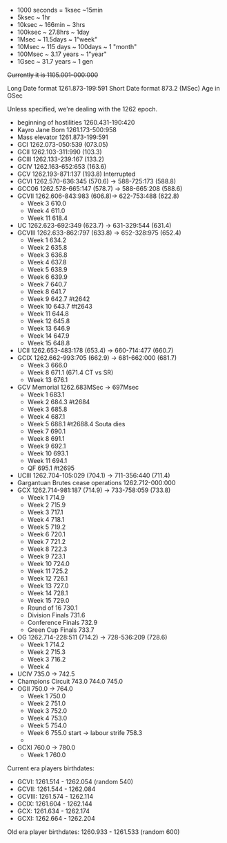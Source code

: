 * 1000 seconds = 1ksec ~15min
* 5ksec ~ 1hr
* 10ksec ~ 166min ~ 3hrs
* 100ksec ~ 27.8hrs ~ 1day
* 1Msec ~ 11.5days ~ 1"week"
* 10Msec ~ 115 days ~ 100days ~ 1 "month"
* 100Msec ~ 3.17 years ~ 1"year"
* 1Gsec ~ 31.7 years ~ 1 gen

~~Currently it is 1105.001-000:000~~

Long Date format 1261.873-199:591
Short Date format 873.2 (MSec)
Age in GSec

Unless specified, we're dealing with the 1262 epoch.

* beginning of hostilities 1260.431-190:420
* Kayro Jane Born 1261.173-500:958
* Mass elevator 1261.873-199:591
* GCI 1262.073-050:539 (073.05)
* GCII 1262.103-311:990 (103.3)
* GCIII 1262.133-239:167 (133.2)
* GCIV 1262.163-652:653 (163.6)
* GCV 1262.193-871:137 (193.8) Interrupted 
* GCVI 1262.570-636:345 (570.6) -> 588-725:173 (588.8)
* GCC06 1262.578-665:147 (578.7) -> 588-665:208 (588.6)
* GCVII 1262.606-843:983 (606.8)-> 622-753:488 (622.8)
	* Week 3 610.0
	* Week 4 611.0
	* Week 11 618.4
* UC 1262.623-692:349 (623.7) -> 631-329:544 (631.4)
* GCVIII 1262.633-862:797 (633.8) -> 652-328:975 (652.4)
	* Week 1 634.2
	* Week 2 635.8
	* Week 3 636.8
	* Week 4 637.8
	* Week 5 638.9
	* Week 6 639.9
	* Week 7 640.7
	* Week 8 641.7
	* Week 9 642.7 #t2642 
	* Week 10 643.7 #t2643
	* Week 11 644.8
	* Week 12 645.8
	* Week 13 646.9
	* Week 14 647.9
	* Week 15 648.8
* UCII 1262.653-483:178 (653.4) -> 660-714:477 (660.7)
* GCIX 1262.662-993:705 (662.9) -> 681-662:000 (681.7)
	* Week 3 666.0
	* Week 8 671.1 (671.4 CT vs SR)
	* Week 13 676.1
* GCV Memorial 1262.683MSec -> 697Msec
	* Week 1 683.1
	* Week 2 684.3 #t2684 
	* Week 3 685.8
	* Week 4 687.1
	* Week 5 688.1 #t2688.4 Souta dies
	* Week 7 690.1
	* Week 8 691.1
	* Week 9 692.1
	* Week 10 693.1
	* Week 11 694.1
	* QF 695.1 #t2695 
* UCIII 1262.704-105:029 (704.1) -> 711-356:440 (711.4)
* Gargantuan Brutes cease operations 1262.712-000:000
* GCX 1262.714-981:187 (714.9) ->  733-758:059 (733.8)
	* Week 1 714.9
	* Week 2 715.9
	* Week 3 717.1
	* Week 4 718.1
	* Week 5 719.2
	* Week 6 720.1
	* Week 7 721.2
	* Week 8 722.3
	* Week 9 723.1
	* Week 10 724.0
	* Week 11 725.2
	* Week 12 726.1
	* Week 13 727.0
	* Week 14 728.1
	* Week 15 729.0
	* Round of 16 730.1
	* Division Finals 731.6
	* Conference Finals 732.9
	* Green Cup Finals 733.7
* OG 1262.714-228:511 (714.2) -> 728-536:209 (728.6)
	* Week 1 714.2
	* Week 2 715.3
	* Week 3 716.2
	* Week 4 
* UCIV 735.0 -> 742.5
* Champions Circuit 743.0 744.0 745.0
* OGII 750.0 -> 764.0
	* Week 1 750.0
	* Week 2 751.0
	* Week 3 752.0
	* Week 4 753.0
	* Week 5 754.0
	* Week 6 755.0 start -> labour strife 758.3
	* 
* GCXI 760.0 -> 780.0 
	* Week 1 760.0



Current era players birthdates: 

* GCVI: 1261.514 - 1262.054 (random 540)
* GCVII: 1261.544 - 1262.084
* GCVIII: 1261.574 - 1262.114
* GCIX: 1261.604 - 1262.144
* GCX: 1261.634 - 1262.174
* GCXI: 1262.664 - 1262.204

Old era player birthdates: 1260.933 - 1261.533 (random 600)
